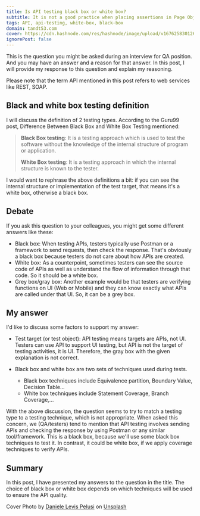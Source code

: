 ```yaml
---
title: Is API testing black box or white box? 
subtitle: It is not a good practice when placing assertions in Page Objects.
tags: API, api-testing, white-box, black-box
domain: tandt53.com
cover: https://cdn.hashnode.com/res/hashnode/image/upload/v1676258301265/aboTmcfOE.jpg?auto=compress
ignorePost: false
---
```

This is the question you might be asked during an interview for QA position. And you may have an answer and a reason for that answer. In this post, I will provide my response to this question and explain my reasoning. 

Please note that the term API mentioned in this post refers to web services like REST, SOAP.

## Black and white box testing definition
I will discuss the definition of 2 testing types. According to the Guru99 post, Difference Between Black Box and White Box Testing mentioned:
> **Black Box testing**: It is a testing approach which is used to test the software without the knowledge of the internal structure of program or application.
> 
> **White Box testing**: It is a testing approach in which the internal structure is known to the tester.

I would want to rephrase the above definitions a bit: if you can see the internal structure or implementation of the test target, that means it's a white box, otherwise a black box.

## Debate
If you ask this question to your colleagues, you might get some different answers like these:
- Black box: When testing APIs, testers typically use Postman or a framework to send requests, then check the response. That's obviously a black box because testers do not care about how APIs are created.
- White box: As a counterpoint, sometimes testers can see the source code of APIs as well as understand the flow of information through that code. So it should be a white box.
- Grey box/gray box: Another example would be that testers are verifying functions on UI (Web or Mobile) and they can know exactly what APIs are called under that UI. So, it can be a grey box.

## My answer
I'd like to discuss some factors to support my answer:
- Test target (or test object): API testing means targets are APIs, not UI. Testers can use API to support UI testing, but API is not the target of testing activities, it is UI. Therefore, the gray box with the given explanation is not correct.

- Black box and white box are two sets of techniques used during tests.
  - Black box techniques include Equivalence partition, Boundary Value, Decision Table...
  - White box techniques include Statement Coverage, Branch Coverage,...

With the above discussion, the question seems to try to match a testing type to a testing technique, which is not appropriate. When asked this concern, we (QA/testers) tend to mention that API testing involves sending APIs and checking the response by using Postman or any similar tool/framework. This is a black box, because we'll use some black box techniques to test it. In contrast, it could be white box, if we apply coverage techniques to verify APIs.

## Summary
In this post, I have presented my answers to the question in the title. The choice of black box or white box depends on which techniques will be used to ensure the API quality.

Cover Photo by <a href="https://unsplash.com/@yogidan2012?utm_source=unsplash&utm_medium=referral&utm_content=creditCopyText">Daniele Levis Pelusi</a> on <a href="https://unsplash.com/photos/BXn8J4yjh3M?utm_source=unsplash&utm_medium=referral&utm_content=creditCopyText">Unsplash</a>